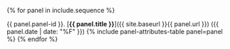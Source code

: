 {% for panel in include.sequence %}

{{ panel.panel-id }}\. [**{{ panel.title }}**]({{ site.baseurl }}{{ panel.url }}) ({{ panel.date | date: "%F" }})
{% include panel-attributes-table panel=panel %}
{% endfor %}
